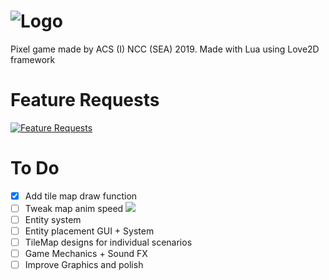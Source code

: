 # ![Logo](https://cdn.discordapp.com/attachments/604688105601106000/641267207933919232/NRGithubLogo.png)
Pixel game made by ACS (I) NCC (SEA) 2019. Made with Lua using Love2D framework

# Feature Requests
[![Feature Requests](https://feathub.com/ZacBytes/NavalRequiem?format=svg)](https://feathub.com/ZacBytes/NavalRequiem)

# To Do
- [X] Add tile map draw function
- [ ] Tweak map anim speed <img src="https://preloaders.evidweb.com/d_file.php?file=images/preloaders/squares.gif">
- [ ] Entity system
- [ ] Entity placement GUI + System
- [ ] TileMap designs for individual scenarios
- [ ] Game Mechanics + Sound FX
- [ ] Improve Graphics and polish
